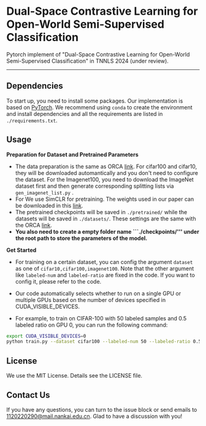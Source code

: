 # Dual-Space Contrastive Learning for Open-World Semi-Supervised Classification
Pytorch implement of "Dual-Space Contrastive Learning for Open-World Semi-Supervised Classification" in TNNLS 2024 (under review). 
_________________



## Dependencies

To start up, you need to install some packages. Our implementation is based on [PyTorch](https://pytorch.org/). We recommend using `conda` to create the environment and install dependencies and all the requirements are listed in `./requirements.txt`.



## Usage


**Preparation for Dataset and Pretrained Parameters**


- The data preparation is the same as ORCA [link](https://github.com/snap-stanford/orca). For cifar100 and cifar10, they will be downloaded automantically and you don't need to configure the dataset. For the Imagenet100, you need to download the ImageNet dataset first and then generate corresponding splitting lists via ```gen_imagenet_list.py``` .
- For We use SimCLR for pretraining. The weights used in our paper can be downloaded in this [link](https://drive.google.com/file/d/19tvqJYjqyo9rktr3ULTp_E33IqqPew0D/view?usp=sharing).
- The pretrained checkpoints will be saved in ```./pretrained/``` while the datasets will be saved in ```./datasets/```. These settings are the same with the ORCA [link](https://github.com/snap-stanford/orca).
- **You also need to create a empty folder name ```./checkpoints/''' under the root path to store the parameters of the model.**

**Get Started**

- For training on a certain dataset, you can config the argument `dataset` as one of `cifar10,cifar100,imagenet100`. Note that the other argument like `labeled-num` and `labeled-ratio` are fixed in the code. If you want to config it, please refer to the code. 

- Our code automatically selects whether to run on a single GPU or multiple GPUs based on the number of devices specified in CUDA_VISIBLE_DEVICES.

- For example, to train on CIFAR-100 with 50 labeled samples and 0.5 labeled ratio on GPU 0, you can run the following command:
```bash
export CUDA_VISIBLE_DEVICES=0
python train.py --dataset cifar100 --labeled-num 50 --labeled-ratio 0.5 --name 'cifar100_experiment'
```



## License

We use the MIT License. Details see the LICENSE file.



## Contact Us

If you have any questions, you can turn to the issue block or send emails to [1120220290@mail.nankai.edu.cn](mailto:1120220290@mail.nankai.edu.cn). Glad to have a discussion with you!
